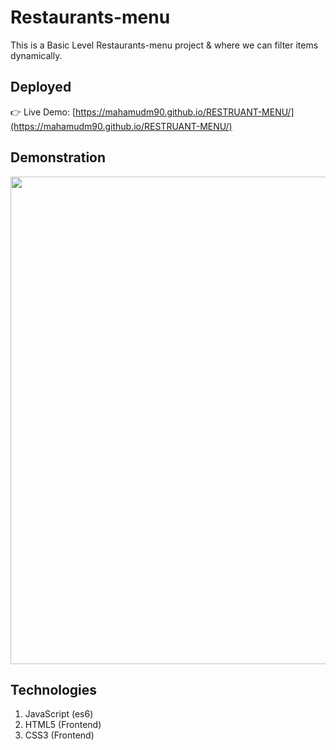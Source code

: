 # Restaurants-menu
This is a Basic Level Restaurants-menu project & where we can filter items dynamically.

## Deployed
👉 Live Demo: [https://mahamudm90.github.io/RESTRUANT-MENU/](https://mahamudm90.github.io/RESTRUANT-MENU/)

## Demonstration
<p align="left">
  <img width="780" src="preview\Demontration.gif">
</p>

## Technologies
1. JavaScript (es6) 
2. HTML5 (Frontend)
3. CSS3 (Frontend)
